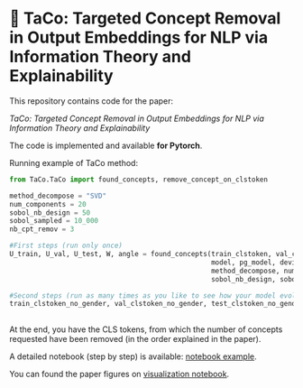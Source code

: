 # 🌮 TaCo: Targeted Concept Removal in Output Embeddings for NLP via Information Theory and Explainability

This repository contains code for the paper:

*TaCo: Targeted Concept Removal in Output Embeddings for NLP via Information Theory and Explainability*

The code is implemented and available **for Pytorch**. 

Running example of TaCo method:
```python
from TaCo.TaCo import found_concepts, remove_concept_on_clstoken

method_decompose = "SVD"
num_components = 20
sobol_nb_design = 50
sobol_sampled = 10_000
nb_cpt_remov = 3

#First steps (run only once)
U_train, U_val, U_test, W, angle = found_concepts(train_clstoken, val_clstoken, test_clstoken,
                                                  model, pg_model, device,
                                                  method_decompose, num_components, 
                                                  sobol_nb_design, sobol_sampled)

#Second steps (run as many times as you like to see how your model evolves with the number of concepts removed )
train_clstoken_no_gender, val_clstoken_no_gender, test_clstoken_no_gender = remove_concept_on_clstoken(U_train, U_val, U_test, W, angle, nb_cpt_remov, num_components) 
  
```
At the end, you have the CLS tokens, from which the number of concepts requested have been removed (in the order explained in the paper).

A detailed notebook (step by step) is available: [notebook example](./example.ipynb).

You can found the paper figures on [visualization notebook](./visualizations.ipynb).


